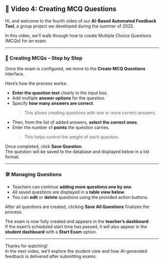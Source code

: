 ## 🎥 Video 4: Creating MCQ Questions

Hi, and welcome to the fourth video of our **AI-Based Automated Feedback Tool**, a group project we developed during the summer of 2025.

In this video, we’ll walk through how to create Multiple Choice Questions (MCQs) for an exam.

---

### 📝 Creating MCQs – Step by Step

Once the exam is configured, we move to the **Create MCQ Questions** interface.

Here’s how the process works:

- **Enter the question text** clearly in the input box.
- Add multiple **answer options** for the question.
- Specify **how many answers are correct**.  
  > This allows creating questions with one or more correct answers.
- Then, from the list of added answers, **select the correct ones**.
- Enter the number of **points** the question carries.  
  > This helps control the weight of each question.

Once completed, click **Save Question**.  
The question will be saved to the database and displayed below in a list format.

---

### 🛠 Managing Questions

- Teachers can continue **adding more questions one by one**.
- All saved questions are displayed in a **table view below**.
- You can **edit** or **delete** questions using the provided action buttons.

After all questions are created, clicking **Save All Questions** finalizes the process.

The exam is now fully created and appears in the **teacher’s dashboard**.  
If the exam’s scheduled start time has passed, it will also appear in the **student dashboard** with a **Start Exam** option.

---

Thanks for watching!  
In the next video, we’ll explore the student view and how AI-generated feedback is delivered after submitting exams.

